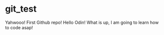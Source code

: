 # git_test
Yahwooo! First Github repo!
Hello Odin!
What is up, I am going to learn how to code asap! 